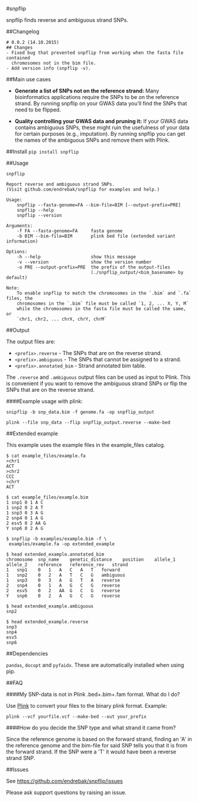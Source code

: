 #snpflip

snpflip finds reverse and ambiguous strand SNPs.

##Changelog

```
# 0.0.2 (14.10.2015)
## Changes
- Fixed bug that prevented snpflip from working when the fasta file contained
  chromosomes not in the bim file.
- Add version info (snpflip -v).
```

##Main use cases

- **Generate a list of SNPs not on the reference strand:** Many bioinformatics applications require the SNPs to be on the reference strand. By running snpflip on your GWAS data you'll find the SNPs that need to be flipped.

- **Quality controlling your GWAS data and pruning it:** If your GWAS data contains ambiguous SNPs, these might ruin the usefulness of your data for certain purposes (e.g., imputation). By running snpflip you can get the names of the ambiguous SNPs and remove them with Plink.

##Install
`pip install snpflip`

##Usage

```
snpflip

Report reverse and ambiguous strand SNPs.
(Visit github.com/endrebak/snpflip for examples and help.)

Usage:
    snpflip --fasta-genome=FA --bim-file=BIM [--output-prefix=PRE]
    snpflip --help
    snpflip --version

Arguments:
    -f FA --fasta-genome=FA     fasta genome
    -b BIM --bim-file=BIM       plink bed file (extended variant information)

Options:
    -h --help                   show this message
    -v --version                show the version number
    -o PRE --output-prefix=PRE  the prefix of the output-files
                                (./snpflip_output/<bim_basename> by default)

Note:
    To enable snpflip to match the chromosomes in the `.bim` and `.fa` files, the
    chromosomes in the `.bim` file must be called `1, 2, ... X, Y, M`
    while the chromosomes in the fasta file must be called the same, or
    `chr1, chr2, ... chrX, chrY, chrM`
```

##Output

The output files are:
- `<prefix>.reverse` - The SNPs that are on the reverse strand.
- `<prefix>.ambiguous` - The SNPs that cannot be assigned to a strand.
- `<prefix>.annotated_bim` - Strand annotated bim table.

The `.reverse` and `.ambiguous` output files can be used as input to Plink. This is convenient if you want to remove the ambiguous strand SNPs or flip the SNPs that are on the reverse strand.

####Example usage with plink:

```snipflip -b snp_data.bim -f genome.fa -op snpflip_output```

```plink --file snp_data --flip snpflip_output.reverse --make-bed```

##Extended example

This example uses the example files in the example_files catalog.

```
$ cat example_files/example.fa
>chr1
ACT
>chr2
CCC
>chrY
ACT

$ cat example_files/example.bim
1 snp1 0 1 A C
1 snp2 0 2 A T
1 snp3 0 3 A G
2 snp4 0 1 A G
2 esv5 0 2 AA G
Y snp6 0 2 A G

$ snpflip -b examples/example.bim -f \
 examples/example.fa -op extended_example

$ head extended_example.annotated_bim
chromosome	snp_name	genetic_distance	position	allele_1	allele_2	reference	reference_rev	strand
1	snp1	0	1	A	C	A	T	forward
1	snp2	0	2	A	T	C	G	ambiguous
1	snp3	0	3	A	G	T	A	reverse
2	snp4	0	1	A	G	C	G	reverse
2	esv5	0	2	AA	G	C	G	reverse
Y	snp6	0	2	A	G	C	G	reverse

$ head extended_example.ambiguous
snp2

$ head extended_example.reverse
snp3
snp4
esv5
snp6
```

##Dependencies

`pandas`, `docopt` and `pyfaidx`. These are automatically installed when using pip.

##FAQ

####My SNP-data is not in Plink .bed+.bim+.fam format. What do I do?

Use [Plink](https://www.cog-genomics.org/plink2/data) to convert your files to the binary plink format. Example:

`plink --vcf yourfile.vcf --make-bed --out your_prefix`

####How do you decide the SNP type and what strand it came from?

Since the reference genome is based on the forward strand, finding an 'A' in the reference genome and the bim-file for said SNP tells you that it is from the forward strand. If the SNP were a 'T' it would have been a reverse strand SNP.

##Issues

See https://github.com/endrebak/snpflip/issues

Please ask support questions by raising an issue.
